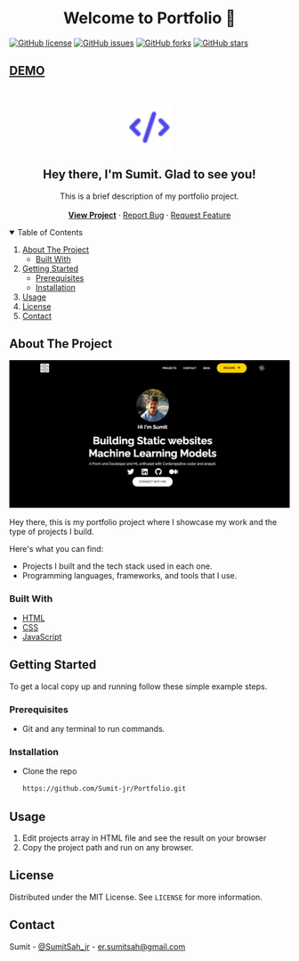 <h1 align="center">Welcome to Portfolio 👋</h1>
<a href="https://github.com/Sumit-jr/Portfolio/blob/main/LICENSE"><img alt="GitHub license" src="https://img.shields.io/github/license/Sumit-jr/Portfolio"></a>
<a href="https://github.com/Sumit-jr/Portfolio/issues"><img alt="GitHub issues" src="https://img.shields.io/github/issues/Sumit-jr/Portfolio"></a>
<a href="https://github.com/Sumit-jr/Portfolio/network"><img alt="GitHub forks" src="https://img.shields.io/github/forks/Sumit-jr/Portfolio"></a> 
<a href="https://github.com/Sumit-jr/Portfolio/stargazers"><img alt="GitHub stars" src="https://img.shields.io/github/stars/Sumit-jr/Portfolio"></a>

## [DEMO](https://sumit-jr.github.io/Portfolio/)
<!-- PROJECT LOGO -->
<br />
<p align="center">
    <img src="assets/favicon.svg" alt="Logo" width="80" height="80">
  </a>

  <h2 align="center">Hey there, I'm Sumit. Glad to see you!</h2>

  <p align="center">
    This is a brief description of my portfolio project.
    <br />
    <br />
    <a href="https://sumit-jr.github.io/Portfolio/"> <strong>View Project</strong></a>
    ·
    <a href="https://github.com/Sumit-jr/Portfolio/issues">Report Bug</a>
    ·
    <a href="https://github.com/Sumit-jr/Portfolio/issues">Request Feature</a>
  </p>
</p>

<!-- TABLE OF CONTENTS -->
<details open="open">
  <summary>Table of Contents</summary>
  <ol>
    <li>
      <a href="#about-the-project">About The Project</a>
      <ul>
        <li><a href="#built-with">Built With</a></li>
      </ul>
    </li>
    <li>
      <a href="#getting-started">Getting Started</a>
      <ul>
        <li><a href="#prerequisites">Prerequisites</a></li>
        <li><a href="#installation">Installation</a></li>
      </ul>
    </li>
    <li><a href="#usage">Usage</a></li>
    <li><a href="#license">License</a></li>
    <li><a href="#contact">Contact</a></li>
  </ol>
</details>

<!-- ABOUT THE PROJECT -->

## About The Project

![Product Name Screen Shot](https://github.com/Sumit-jr/Portfolio/blob/main/assets/project-screenshot.png)

Hey there, this is my portfolio project where I showcase my work and the type of projects I build.

Here's what you can find:

- Projects I built and the tech stack used in each one.
- Programming languages, frameworks, and tools that I use.

### Built With

- [HTML](https://www.w3schools.com/html/)
- [CSS](https://developer.mozilla.org/en-US/docs/Web/CSS)
- [JavaScript](https://javascript.info/)

<!-- GETTING STARTED -->

## Getting Started

To get a local copy up and running follow these simple example steps.

### Prerequisites

- Git and any terminal to run commands.

### Installation

- Clone the repo
   ```sh
   https://github.com/Sumit-jr/Portfolio.git
   ```

<!-- USAGE EXAMPLES -->

## Usage

1. Edit projects array in HTML file and see the result on your browser
2. Copy the project path and run on any browser.
<!-- ROADMAP -->



<!-- LICENSE -->

## License

Distributed under the MIT License. See `LICENSE` for more information.

<!-- CONTACT -->

## Contact

Sumit - [@SumitSah_jr](https://twitter.com/SumitSah_Jr) - er.sumitsah@gmail.com

